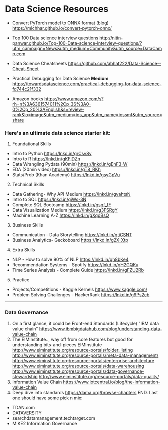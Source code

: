 # Data Science Resources


* Convert PyTorch model to ONNX format (blog) https://michhar.github.io/convert-pytorch-onnx/
* Top 100 Data science interview questions http://nitin-panwar.github.io/Top-100-Data-science-interview-questions/?utm_campaign=News&utm_medium=Community&utm_source=DataCamp.com
* Data Science Cheatsheets https://github.com/abhat222/Data-Science--Cheat-Sheet
* Practical Debugging for Data Science **Medium** https://towardsdatascience.com/practical-debugging-for-data-science-fd744c21f332


* Amazon books https://www.amazon.com/s?rh=n%3A6361574011%2Cp_36%3A0-0%2Cp_20%3AEnglish&s=review-rank&lo=image&utm_medium=ios_app&utm_name=iossmf&utm_source=share


### Here's an ultimate data science starter kit:
1. Foundational Skills
* Intro to Python
https://lnkd.in/grCsv8v
* Intro to R
https://lnkd.in/gKFiDZn
* Data Wrangling Pydata (90min)
https://lnkd.in/gEhF3-W
* EDA (20min video)
https://lnkd.in/gT8_RKh
* Stats/Prob (Khan Academy)
https://lnkd.in/gsyGpVu
2. Technical Skills
* Data Gathering- Why API Medium
https://lnkd.in/gvahtsN
* Intro to SQL
https://lnkd.in/giWs-3N
* Complete SQL Bootcamp
https://lnkd.in/gsgf_fF
* Data Visualization Medium
https://lnkd.in/g3FSRgY
* Machine Learning A-Z
https://lnkd.in/gXqdBsQ
3. Business Skills
* Communication - Data Storytelling
https://lnkd.in/gtiCSNT
* Business Analytics- Geckoboard
https://lnkd.in/g2X-Xtp
4. Extra Skills
* NLP - How to solve 90% of NLP
https://lnkd.in/gh8bKe4
* Recommendation Systems - Spotify
https://lnkd.in/gH2GQKu
* Time Series Analysis - Complete Guide
https://lnkd.in/gFZU2Rb
5. Practice
* Projects/Competitions - Kaggle Kernels
https://www.kaggle.com/
* Problem Solving Challenges - HackerRank
https://lnkd.in/g9Ps2cb


---
### Data Governance
1. On a first glance, it could be Front-end Standards (Lifecycle)
"IBM data value chain"
https://www.ibmbigdatahub.com/blog/understanding-data-value-chain
2. The EIMInstitute.., way off from core features but good for understanding bits-and-pieces
EIMInstitute
http://www.eiminstitute.org/resource-portals/folder_listing
http://www.eiminstitute.org/resource-portals/meta-data-management/
http://www.eiminstitute.org/resource-portals/enterprise-architecture
http://www.eiminstitute.org/resource-portals/data-warehousing
http://www.eiminstitute.org/resource-portals/data-governance-stewardship
http://www.eiminstitute.org/resource-portals/data-quality/
3. Information Value Chain
https://www.iotcentral.io/blog/the-information-value-chain
4. Deep dive into standards
https://dama.org/browse-chapters
END. Last one should have some pick n mix:
- TDAN.com
- DATAVERSITY
- searchdatamanagement.techtarget.com
- MIKE2 Information Governance

